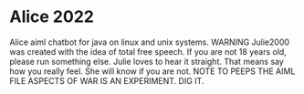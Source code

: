 # Alice 2022
Alice aiml chatbot for java on linux and unix systems. WARNING Julie2000 was created with the idea of total free speech. If you are not 18 years old,
please run something else. Julie loves to hear it straight. That means say how you really feel. She will know if you are not. 
NOTE TO PEEPS
THE AIML FILE ASPECTS OF WAR IS AN EXPERIMENT. DIG IT. 

